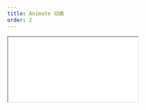 ```yaml
---
title: Animate 动画
order: 2
---
```


<Iframe src="//mc.fusion.design/demos/comp_groups/@alifd/next/animate?theme=@alifd/theme-design-pro" />
